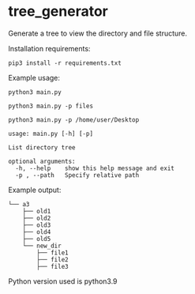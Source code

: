 # tree_generator
Generate a tree to view the directory and file structure.

Installation requirements:

```pip3 install -r requirements.txt```


Example usage:

```python3 main.py```

```python3 main.py -p files```

```python3 main.py -p /home/user/Desktop```


```
usage: main.py [-h] [-p]

List directory tree

optional arguments:
  -h, --help    show this help message and exit
  -p , --path   Specify relative path
```

Example output:

```
└── a3
    ├── old1
    ├── old2
    ├── old3
    ├── old4
    ├── old5
    └── new_dir
        ├── file1
        ├── file2
        ├── file3

```

Python version used is python3.9
